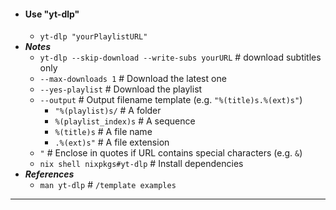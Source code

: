 - #### Use "yt-dlp"
    - `yt-dlp "yourPlaylistURL"`
- ***Notes***
    - `yt-dlp --skip-download --write-subs yourURL` # download subtitles only
    - `--max-downloads 1` # Download the latest one
    - `--yes-playlist` # Download the playlist
    - `--output` # Output filename template (e.g. `"%(title)s.%(ext)s"`)
        - `"%(playlist)s/` # A folder
        - `%(playlist_index)s` # A sequence
        - `%(title)s` # A file name
        - `.%(ext)s"` # A file extension
    - `"` # Enclose in quotes if URL contains special characters (e.g. `&`)
    - `nix shell nixpkgs#yt-dlp` # Install dependencies
- ***References***
    - `man yt-dlp` # `/template examples`
- ---
